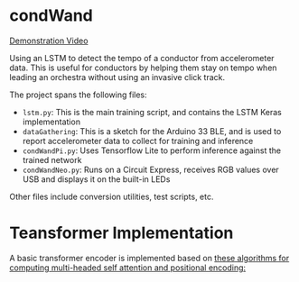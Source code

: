 # condWand
[Demonstration Video](https://youtu.be/uQUrC3XMN-k)

Using an LSTM to detect the tempo of a conductor from accelerometer data. This is useful for conductors by helping them stay on tempo when leading an orchestra without using an invasive click track.

The project spans the following files:
* `lstm.py`: This is the main training script, and contains the LSTM Keras implementation
* `dataGathering`: This is a sketch for the Arduino 33 BLE, and is used to report accelerometer data to collect for training and inference
* `condWandPi.py`: Uses Tensorflow Lite to perform inference against the trained network
* `condWandNeo.py`: Runs on a Circuit Express, receives RGB values over USB and displays it on the built-in LEDs

Other files include conversion utilities, test scripts, etc.

# Teansformer Implementation
 
 A basic transformer encoder is implemented based on [these algorithms for computing multi-headed self attention and positional encoding:](https://www.kaggle.com/code/arunprathap/transformer-encoder-implementation/notebook)
